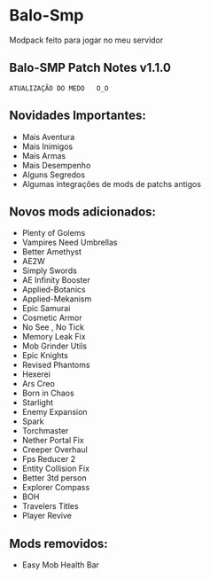 # Balo-Smp
  Modpack feito para jogar no meu servidor


## Balo-SMP Patch Notes v1.1.0

 `ATUALIZAÇÃO DO MEDO   O_O` 

## Novidades Importantes:
* Mais Aventura
* Mais Inimigos
* Mais Armas
* Mais Desempenho
* Alguns Segredos 
* Algumas integrações de mods de patchs antigos

## Novos mods adicionados:
* Plenty of Golems 
* Vampires Need Umbrellas
* Better Amethyst
* AE2W
* Simply Swords
* AE Infinity Booster
* Applied-Botanics
* Applied-Mekanism
* Epic Samurai
* Cosmetic Armor
* No See , No Tick
* Memory Leak Fix
* Mob Grinder Utils
* Epic Knights
* Revised Phantoms
* Hexerei
* Ars Creo
* Born in Chaos
* Starlight
* Enemy Expansion
* Spark
* Torchmaster
* Nether Portal Fix
* Creeper Overhaul
* Fps Reducer 2
* Entity Collision Fix
* Better 3td person
* Explorer Compass
* BOH 
* Travelers Titles
* Player Revive
    

## Mods removidos:

* Easy Mob Health Bar







